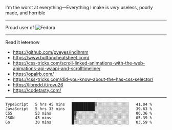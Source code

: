 I'm the worst at everything—Everything I make is *very* useless, poorly made, and horrible

___
Proud user of ![Fedora](https://img.shields.io/badge/-Fedora-white?style=flat-square&logo=fedora)

___
Read it <s>later</s>now
- https://github.com/pveyes/indihmm
- https://www.buttoncheatsheet.com/
- https://css-tricks.com/scroll-linked-animations-with-the-web-animations-api-waapi-and-scrolltimeline/
- https://opalrb.com/
- https://css-tricks.com/did-you-know-about-the-has-css-selector/
- https://libredd.it/rovu26
- https://codetasty.com/

___
<!--START_SECTION:waka-->
```text
TypeScript   5 hrs 45 mins   ██████████▒░░░░░░░░░░░░░░   41.04 % 
JavaScript   5 hrs 33 mins   ██████████░░░░░░░░░░░░░░░   39.63 % 
CSS          53 mins         █▓░░░░░░░░░░░░░░░░░░░░░░░   06.36 % 
JSON         45 mins         █▒░░░░░░░░░░░░░░░░░░░░░░░   05.39 % 
Go           30 mins         █░░░░░░░░░░░░░░░░░░░░░░░░   03.59 % 
```
<!--END_SECTION:waka-->
